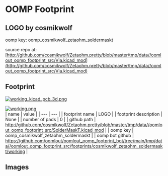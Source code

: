 # OOMP Footprint  
## LOGO  by cosmikwolf  
  
oomp key: oomp_cosmikwolf_zetaohm_soldermaskt  
  
source repo at: [http://github.com/cosmikwolf/Zetaohm.pretty/blob/master/tmp/data//oomlout_oomp_footprint_src/Via.kicad_mod](http://github.com/cosmikwolf/Zetaohm.pretty/blob/master/tmp/data//oomlout_oomp_footprint_src/Via.kicad_mod)  
## Footprint  
  
[![working_kicad_pcb_3d.png](working_kicad_pcb_3d_600.png)](working_kicad_pcb_3d.png)  
  
[![working.png](working_600.png)](working.png)  
| name | value | 
| --- | --- | 
| footprint name | LOGO | 
| footprint description | None | 
| number of pads | 0 | 
| github path | http://github.com/cosmikwolf/Zetaohm.pretty/blob/master/tmp/data//oomlout_oomp_footprint_src/SolderMaskT.kicad_mod | 
| oomp key | oomp_cosmikwolf_zetaohm_soldermaskt | 
| oomp bot github | https://github.com/oomlout/oomlout_oomp_footprint_bot/tree/main/tmp/data//oomlout_oomp_footprint_src/footprints/cosmikwolf_zetaohm_soldermaskt/working | 
## Images  
